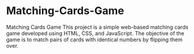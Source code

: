 # Matching-Cards-Game
Matching Cards Game This project is a simple web-based matching cards game developed using HTML, CSS, and JavaScript. The objective of the game is to match pairs of cards with identical numbers by flipping them over.
